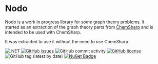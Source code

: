 # Nodo

Nodo is a work in progress library for _some_ graph theory problems. 
It started as an extraction of the graph theory parts from [ChemSharp](https://github.com/jenskrumsieck/chemsharp) and is intended to be used with ChemSharp.

It was extracted to use it without the need to use ChemSharp.

![.NET](https://github.com/JensKrumsieck/Nodo/workflows/.NET/badge.svg)
[![GitHub issues](https://img.shields.io/github/issues/JensKrumsieck/Nodo)](https://github.com/JensKrumsieck/Nodo/issues)
![GitHub commit activity](https://img.shields.io/github/commit-activity/y/JensKrumsieck/Nodo)
[![GitHub license](https://img.shields.io/github/license/JensKrumsieck/Nodo)](https://github.com/JensKrumsieck/Nodo/blob/master/LICENSE)
![GitHub tag (latest by date)](https://img.shields.io/github/v/tag/jenskrumsieck/nodo)
[![NuGet Badge](https://buildstats.info/nuget/Nodo)](https://www.nuget.org/packages/Nodo/)